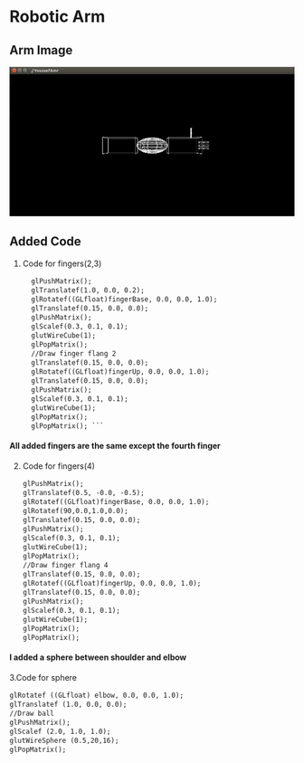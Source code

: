 # Robotic Arm


## Arm Image
![ Robotic Arm Photo ](ProjectPhoto.png)

## Added Code
1. Code for fingers(2,3)
   ```//Draw fingerbase flang 2
     glPushMatrix();
     glTranslatef(1.0, 0.0, 0.2);
     glRotatef((GLfloat)fingerBase, 0.0, 0.0, 1.0);
     glTranslatef(0.15, 0.0, 0.0);
     glPushMatrix();
     glScalef(0.3, 0.1, 0.1);
     glutWireCube(1);
     glPopMatrix();
     //Draw finger flang 2
     glTranslatef(0.15, 0.0, 0.0);
     glRotatef((GLfloat)fingerUp, 0.0, 0.0, 1.0);
     glTranslatef(0.15, 0.0, 0.0);
     glPushMatrix();
     glScalef(0.3, 0.1, 0.1);
     glutWireCube(1);
     glPopMatrix();
     glPopMatrix(); ```

#### All added fingers are the same except the fourth finger
2. Code for fingers(4)
   ``` //Draw fingerbase flang 4
   glPushMatrix();
   glTranslatef(0.5, -0.0, -0.5);
   glRotatef((GLfloat)fingerBase, 0.0, 0.0, 1.0);
   glRotatef(90,0.0,1.0,0.0);
   glTranslatef(0.15, 0.0, 0.0);
   glPushMatrix();
   glScalef(0.3, 0.1, 0.1);
   glutWireCube(1);
   glPopMatrix();
   //Draw finger flang 4
   glTranslatef(0.15, 0.0, 0.0);
   glRotatef((GLfloat)fingerUp, 0.0, 0.0, 1.0);
   glTranslatef(0.15, 0.0, 0.0);
   glPushMatrix();
   glScalef(0.3, 0.1, 0.1);
   glutWireCube(1);
   glPopMatrix();
   glPopMatrix();

#### I added a sphere between shoulder and elbow
3.Code for sphere
   ```glTranslatef (1.0, 0.0, 0.0);
   glRotatef ((GLfloat) elbow, 0.0, 0.0, 1.0);
   glTranslatef (1.0, 0.0, 0.0);
   //Draw ball
   glPushMatrix();
   glScalef (2.0, 1.0, 1.0);
   glutWireSphere (0.5,20,16);
   glPopMatrix();







